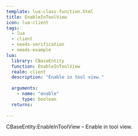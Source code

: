 ```yaml
---
template: lua-class-function.html
title: EnableInToolView
icon: lua-client
tags:
  - lua
  - client
  - needs-verification
  - needs-example
lua:
  library: CBaseEntity
  function: EnableInToolView
  realm: client
  description: "Enable in tool view."
  
  arguments:
    - name: "enable"
      type: boolean
  returns:
    
---
```


<div class="lua__search__keywords">
CBaseEntity:EnableInToolView &#x2013; Enable in tool view.
</div>
